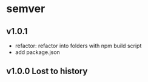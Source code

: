 # semver

## v1.0.1

-   refactor: refactor into folders with npm build script
-   add package.json

## v1.0.0 Lost to history
